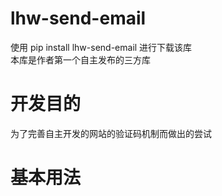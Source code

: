 # lhw-send-email
使用 pip install lhw-send-email 进行下载该库<br>
本库是作者第一个自主发布的三方库<br>

# 开发目的
为了完善自主开发的网站的验证码机制而做出的尝试

# 基本用法
